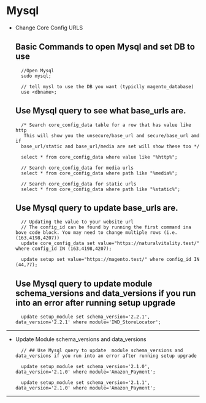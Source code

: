# Mysql

- Change Core Config URLS

    ## Basic Commands to open Mysql and set DB to use

        //Open Mysql
        sudo mysql;
        
        // tell mysl to use the DB you want (typiclly magento_database)
        use <dbname>;

    ## Use Mysql query to see what base_urls are.

        
        /* Search core_config_data table for a row that has value like http
         This will show you the unsecure/base_url and secure/base_url amd if 
        base_url/static and base_url/media are set will show these too */
        
        select * from core_config_data where value like "%http%";
        
        // Search core_config_data for media urls
        select * from core_config_data where path like "%media%";
        
        // Search core_config_data for static urls
        select * from core_config_data where path like "%static%";

    ## Use Mysql query to update  base_urls are.

        // Updating the value to your website url
        // The config_id can be found by running the first command ina bove code block. You may need to change multiple rows (i.e. (163,4198,4207))
        update core_config_data set value="https://naturalvitality.test/" where config_id IN (163,4198,4207);
        
        update setup set value="https://magento.test/" where config_id IN (44,77);

    ## Use Mysql query to update  module schema_versions and data_versions if you run into an error after running setup upgrade

        
        update setup_module set schema_version='2.2.1', data_version='2.2.1' where module='IWD_StoreLocator';

---

- Update Module schema_versions and data_versions

        // ## Use Mysql query to update  module schema_versions and data_versions if you run into an error after running setup upgrade
        
        update setup_module set schema_version='2.1.0', data_version='2.1.0' where module='Amazon_Payment';
        
        update setup_module set schema_version='2.1.1', data_version='2.1.0' where module='Amazon_Payment';

---